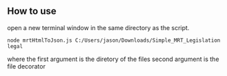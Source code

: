 ## How to use

open a new terminal window in the same directory as the script.

```
node mrtHtmlToJson.js C:/Users/jason/Downloads/Simple_MRT_Legislation legal
```

where the first argument is the diretory of the files
second argument is the file decorator